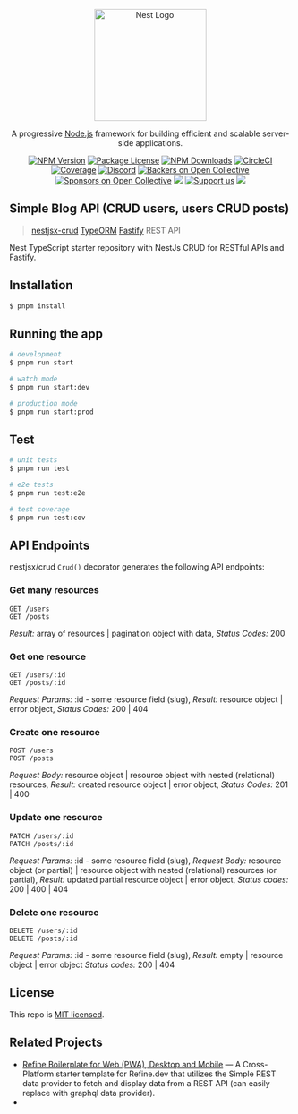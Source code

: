 <p align="center">
  <a href="http://nestjs.com/" target="blank"><img src="https://nestjs.com/img/logo-small.svg" width="200" alt="Nest Logo" /></a>
</p>

[circleci-image]: https://img.shields.io/circleci/build/github/nestjs/nest/master?token=abc123def456
[circleci-url]: https://circleci.com/gh/nestjs/nest

  <p align="center">A progressive <a href="http://nodejs.org" target="_blank">Node.js</a> framework for building efficient and scalable server-side applications.</p>
    <p align="center">
<a href="https://www.npmjs.com/~nestjscore" target="_blank"><img src="https://img.shields.io/npm/v/@nestjs/core.svg" alt="NPM Version" /></a>
<a href="https://www.npmjs.com/~nestjscore" target="_blank"><img src="https://img.shields.io/npm/l/@nestjs/core.svg" alt="Package License" /></a>
<a href="https://www.npmjs.com/~nestjscore" target="_blank"><img src="https://img.shields.io/npm/dm/@nestjs/common.svg" alt="NPM Downloads" /></a>
<a href="https://circleci.com/gh/nestjs/nest" target="_blank"><img src="https://img.shields.io/circleci/build/github/nestjs/nest/master" alt="CircleCI" /></a>
<a href="https://coveralls.io/github/nestjs/nest?branch=master" target="_blank"><img src="https://coveralls.io/repos/github/nestjs/nest/badge.svg?branch=master#9" alt="Coverage" /></a>
<a href="https://discord.gg/G7Qnnhy" target="_blank"><img src="https://img.shields.io/badge/discord-online-brightgreen.svg" alt="Discord"/></a>
<a href="https://opencollective.com/nest#backer" target="_blank"><img src="https://opencollective.com/nest/backers/badge.svg" alt="Backers on Open Collective" /></a>
<a href="https://opencollective.com/nest#sponsor" target="_blank"><img src="https://opencollective.com/nest/sponsors/badge.svg" alt="Sponsors on Open Collective" /></a>
  <a href="https://paypal.me/kamilmysliwiec" target="_blank"><img src="https://img.shields.io/badge/Donate-PayPal-ff3f59.svg"/></a>
    <a href="https://opencollective.com/nest#sponsor"  target="_blank"><img src="https://img.shields.io/badge/Support%20us-Open%20Collective-41B883.svg" alt="Support us"></a>
  <a href="https://twitter.com/nestframework" target="_blank"><img src="https://img.shields.io/twitter/follow/nestframework.svg?style=social&label=Follow"></a>
</p>
  <!--[![Backers on Open Collective](https://opencollective.com/nest/backers/badge.svg)](https://opencollective.com/nest#backer)
  [![Sponsors on Open Collective](https://opencollective.com/nest/sponsors/badge.svg)](https://opencollective.com/nest#sponsor)-->

## Simple Blog API (CRUD users, users CRUD posts)

> [nestjsx-crud](https://github.com/nestjsx/crud) [TypeORM](https://docs.nestjs.com/techniques/database#repository-pattern) [Fastify](https://github.com/fastify/fastify) REST API

Nest TypeScript starter repository with NestJs CRUD for RESTful APIs and Fastify.

## Installation

```bash
$ pnpm install
```

## Running the app

```bash
# development
$ pnpm run start

# watch mode
$ pnpm run start:dev

# production mode
$ pnpm run start:prod
```

## Test

```bash
# unit tests
$ pnpm run test

# e2e tests
$ pnpm run test:e2e

# test coverage
$ pnpm run test:cov
```


## API Endpoints

nestjsx/crud `Crud()` decorator generates the following API endpoints:

### Get many resources

```
GET /users
GET /posts
```

_Result:_ array of resources | pagination object with data,
_Status Codes:_ 200

### Get one resource

```
GET /users/:id
GET /posts/:id
```

_Request Params:_ :id - some resource field (slug),
_Result:_ resource object | error object,
_Status Codes:_ 200 | 404

### Create one resource

```
POST /users
POST /posts
```

_Request Body:_ resource object | resource object with nested (relational) resources,
_Result:_ created resource object | error object,
_Status Codes:_ 201 | 400

### Update one resource

```
PATCH /users/:id
PATCH /posts/:id
```

_Request Params:_ :id - some resource field (slug),
_Request Body:_ resource object (or partial) | resource object with nested (relational) resources (or partial),
_Result:_ updated partial resource object | error object,
_Status codes:_ 200 | 400 | 404

### Delete one resource
```
DELETE /users/:id
DELETE /posts/:id
```

_Request Params:_ :id - some resource field (slug),
_Result:_ empty | resource object | error object
_Status codes:_ 200 | 404

## License

This repo is [MIT licensed](LICENSE).


## Related Projects

- [Refine Boilerplate for Web (PWA), Desktop and Mobile](https://github.com/josephgodwinkimani/refine-starter) — A Cross-Platform starter template for Refine.dev that utilizes the Simple REST data provider to fetch and display data from a REST API (can easily replace with graphql data provider).
- 

